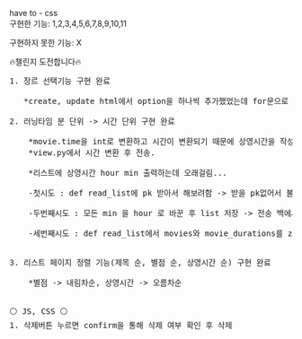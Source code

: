 have to - css  
구현한 기능: 1,2,3,4,5,6,7,8,9,10,11

구현하지 못한 기능: X

🔥챌린지 도전합니다🔥
<pre>
1. 장르 선택기능 구현 완료<br>
   *create, update html에서 option을 하나씩 추가했었는데 for문으로 option생성. <br>
2. 러닝타임 분 단위 -> 시간 단위 구현 완료<br>
    *movie.time을 int로 변환하고 시간이 변환되기 때문에 상영시간을 작성하지 않으면 에러 발생. 
    *view.py에서 시간 변환 후 전송. <br>
    *리스트에 상영시간 hour min 출력하는데 오래걸림...<br>
    -첫시도 : def read_list에 pk 받아서 해보려함 -> 받을 pk없어서 불가<br>
    -두번째시도 : 모든 min 을 hour 로 바꾼 후 list 저장 -> 전송 백에서는 잘보냈지만 html에서 출력이 안됨(한 for문에 두개의 객체가 출력이 안됨)<br>
    -세번째시도 : def read_list에서 movies와 movie_durations를 zip으로 묶고 info_list로 전송 후 html에서 출력 (구글 감사합니다 진짜)<br>

3. 리스트 페이지 정렬 기능(제목 순, 별점 순, 상영시간 순) 구현 완료<br>
    *별점 -> 내림차순, 상영시간 -> 오름차순 <br>

⚪ JS, CSS ⚪
1. 삭제버튼 누르면 confirm을 통해 삭제 여부 확인 후 삭제 <br>
</pre>
